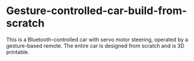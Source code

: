 # Gesture-controlled-car-build-from-scratch
This is a Bluetooth-controlled car with servo motor steering, operated by a gesture-based remote. The entire car is designed from scratch and is 3D printable.
